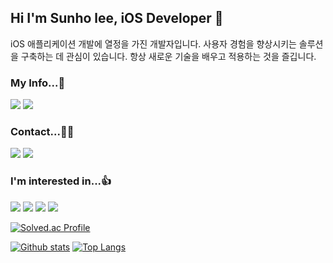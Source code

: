 
<!-- me -->
##  Hi I'm Sunho lee, iOS Developer  
iOS 애플리케이션 개발에 열정을 가진 개발자입니다. 사용자 경험을 향상시키는 솔루션을 구축하는 데 관심이 있습니다. 항상 새로운 기술을 배우고 적용하는 것을 즐깁니다.
### My Info...👋
<p align = "leading">
<a href = "https://sunhozone.notion.site/d2f16912ba38447a93fd808f32c4696f?pvs=4"><img src="https://img.shields.io/badge/Notion-000000?style=for-the-badge&logo=Notion&logoColor=white"/></a>
<a href = "https://codeisfuture.tistory.com"><img src="https://img.shields.io/badge/tistory-000000?style=for-the-badge&logo=tistory&logoColor=white"/></a>
</p>

### Contact...🤙🏻

<a href="mailto:sunh803@naver.com"><img src="https://img.shields.io/badge/Naver-03C75A?style=for-the-badge&logo=Naver&logoColor=white"/></a>
<a href="mailto:sunh803@gmail.com"><img src="https://img.shields.io/badge/Gmail-D14836?style=for-the-badge&logo=gmail&logoColor=white"/></a>
### I'm interested in...👍
<p align = "leading">
  <img src = "https://img.shields.io/badge/Apple-%23000000.svg?style=for-the-badge&logo=apple&logoColor=white">
<img src="https://img.shields.io/badge/Swift-F05138?style=for-the-badge&logo=Swift&logoColor=white"/>
<img src="https://img.shields.io/badge/python-3776AB?style=for-the-badge&logo=python&logoColor=white">
<img src= "https://img.shields.io/badge/figma-%23F24E1E.svg?style=for-the-badge&logo=figma&logoColor=white">

[![Solved.ac Profile](http://mazassumnida.wtf/api/v2/generate_badge?boj=sun803)](https://solved.ac/sun803/)

[![Github stats](https://github-readme-stats.vercel.app/api?username=sunhofficial&show_icons=true&include_all_commits=true)](https://github.com/sunhofficial/github-readme-stats)
[![Top Langs](https://github-readme-stats.vercel.app/api/top-langs/?username=sunhofficial&layout=compact)](https://github.com/sunhofficial/github-readme-stats)
